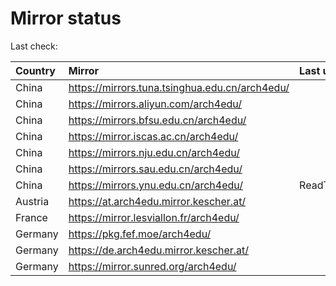 <script src="./time.js"></script>
# Mirror status
Last check: <script type="text/javascript">localize(1696299809.6308143);</script>

|Country|Mirror|Last update|
|:------|:-----|:----------|
|China|https://mirrors.tuna.tsinghua.edu.cn/arch4edu/|<script type="text/javascript">localize(1696271430);</script>|
|China|https://mirrors.aliyun.com/arch4edu/|<script type="text/javascript">localize(1696271430);</script>|
|China|https://mirrors.bfsu.edu.cn/arch4edu/|<script type="text/javascript">localize(1696271430);</script>|
|China|https://mirror.iscas.ac.cn/arch4edu/|<script type="text/javascript">localize(1696271430);</script>|
|China|https://mirrors.nju.edu.cn/arch4edu/|<script type="text/javascript">localize(1696184925);</script>|
|China|https://mirrors.sau.edu.cn/arch4edu/|<script type="text/javascript">localize(1696271430);</script>|
|China|https://mirrors.ynu.edu.cn/arch4edu/|ReadTimeout|
|Austria|https://at.arch4edu.mirror.kescher.at/|<script type="text/javascript">localize(1696271430);</script>|
|France|https://mirror.lesviallon.fr/arch4edu/|<script type="text/javascript">localize(1696271430);</script>|
|Germany|https://pkg.fef.moe/arch4edu/|<script type="text/javascript">localize(1696271430);</script>|
|Germany|https://de.arch4edu.mirror.kescher.at/|<script type="text/javascript">localize(1696271430);</script>|
|Germany|https://mirror.sunred.org/arch4edu/|<script type="text/javascript">localize(1696271430);</script>|

<script src="./tablefilter/tablefilter.js"></script>
<script src="./table.js"></script>